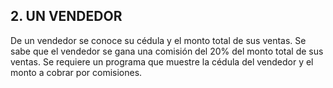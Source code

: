 ## 2. UN VENDEDOR
De un vendedor se conoce su cédula y el monto total de sus ventas. Se sabe que el vendedor se gana una comisión del 20% del monto total de sus ventas. Se requiere un programa que muestre la cédula del vendedor y el monto a cobrar por comisiones.